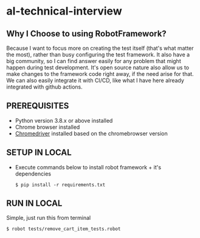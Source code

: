 # al-technical-interview

## Why I Choose to using RobotFramework?
Because I want to focus more on creating the test itself (that's what matter the most), rather than busy configuring the test framework. It also have a big community, so I can find answer easily for any problem that might happen during test development. It's open source nature also allow us to make changes to the framework code right away, if the need arise for that. We can also easily integrate it with CI/CD, like what I have here already integrated with github actions.

## PREREQUISITES

* Python version 3.8.x or above installed
* Chrome browser installed
* [Chromedriver](https://chromedriver.chromium.org/downloads) installed based on the chromebrowser version

## SETUP IN LOCAL
* Execute commands below to install robot framework + it's dependencies
  ```
  $ pip install -r requirements.txt
  ```

## RUN IN LOCAL
Simple, just run this from terminal
```
$ robot tests/remove_cart_item_tests.robot
```
